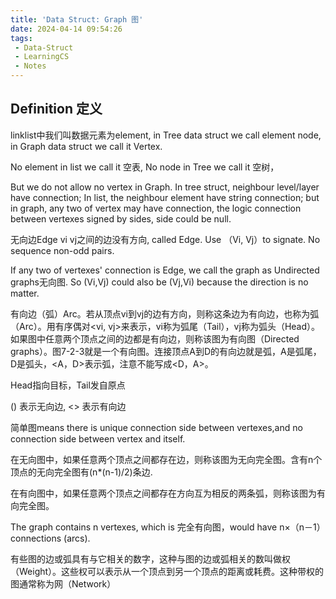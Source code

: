 ```yaml
---
title: 'Data Struct: Graph 图'
date: 2024-04-14 09:54:26
tags: 
 - Data-Struct
 - LearningCS
 - Notes
---
```


## Definition 定义

linklist中我们叫数据元素为element, in Tree data struct we call element node, in Graph data struct we call it Vertex.

No element in list we call it 空表, No node in Tree we call it 空树，

But we do not allow no vertex in Graph. In tree struct, neighbour level/layer have connection; In list, the neighbour element have string connection; but in graph, any two of vertex may have connection, the logic connection between vertexes signed by sides, side could be null.

无向边Edge vi vj之间的边没有方向, called Edge. Use （Vi, Vj）to signate.
No sequence non-odd pairs.

If any two of vertexes' connection is Edge, we call the graph as Undirected graphs无向图. So (Vi,Vj) could also be (Vj,Vi) because the direction is no matter.

有向边（弧）Arc。若从顶点vi到vj的边有方向，则称这条边为有向边，也称为弧（Arc）。用有序偶对<vi, vj>来表示，vi称为弧尾（Tail），vj称为弧头（Head）。如果图中任意两个顶点之间的边都是有向边，则称该图为有向图（Directed graphs）。图7-2-3就是一个有向图。连接顶点A到D的有向边就是弧，A是弧尾，D是弧头，<A，D>表示弧，注意不能写成<D，A>。

Head指向目标，Tail发自原点

() 表示无向边, <> 表示有向边

简单图means there is unique connection side between vertexes,and no connection side between vertex and itself.

在无向图中，如果任意两个顶点之间都存在边，则称该图为无向完全图。含有n个顶点的无向完全图有(n*(n-1)/2)条边.

在有向图中，如果任意两个顶点之间都存在方向互为相反的两条弧，则称该图为有向完全图。

The graph contains n vertexes, which is 完全有向图，would have n×（n－1）connections (arcs). 

有些图的边或弧具有与它相关的数字，这种与图的边或弧相关的数叫做权（Weight）。这些权可以表示从一个顶点到另一个顶点的距离或耗费。这种带权的图通常称为网（Network）
